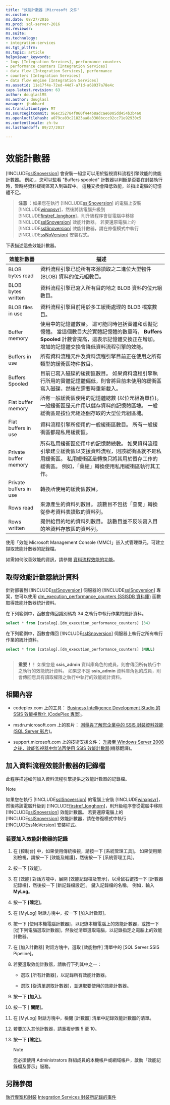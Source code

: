 ```yaml
---
title: "效能計數器 |Microsoft 文件"
ms.custom: 
ms.date: 08/27/2016
ms.prod: sql-server-2016
ms.reviewer: 
ms.suite: 
ms.technology:
- integration-services
ms.tgt_pltfrm: 
ms.topic: article
helpviewer_keywords:
- logs [Integration Services], performance counters
- performance counters [Integration Services]
- data flow [Integration Services], performance
- counters [Integration Services]
- data flow engine [Integration Services]
ms.assetid: 11e17f4e-72ed-44d7-a71d-a68937a78e4c
caps.latest.revision: 63
author: douglaslMS
ms.author: douglasl
manager: jhubbard
ms.translationtype: MT
ms.sourcegitcommit: 96ec352784f060f444b8adcae6005dd454b3b460
ms.openlocfilehash: a079ca03c21823aa8a3308bccc92cc71e92930c5
ms.contentlocale: zh-tw
ms.lasthandoff: 09/27/2017

---
```

# <a name="performance-counters"></a>效能計數器
  [!INCLUDE[ssISnoversion](../../includes/ssisnoversion-md.md)] 會安裝一組您可以用於監視資料流程引擎效能的效能計數器。 例如,，您可以監看 "Buffers spooled" 計數器以判斷是否要在封裝執行時，暫時將資料緩衝區寫入到磁碟中。 這種交換會降低效能，並指出電腦的記憶體不足。  
  
> **注意** ：如果您在執行 [!INCLUDE[ssISnoversion](../../includes/ssisnoversion-md.md)] 的電腦上安裝 [!INCLUDE[winxpsvr](../../includes/winxpsvr-md.md)]，然後將該電腦升級到 [!INCLUDE[firstref_longhorn](../../includes/firstref-longhorn-md.md)]，則升級程序會從電腦中移除 [!INCLUDE[ssISnoversion](../../includes/ssisnoversion-md.md)] 效能計數器。 若要還原電腦上的 [!INCLUDE[ssISnoversion](../../includes/ssisnoversion-md.md)] 效能計數器，請在修復模式中執行 [!INCLUDE[ssNoVersion](../../includes/ssnoversion-md.md)] 安裝程式。  
  
 下表描述這些效能計數器。  
  
|效能計數器|描述|  
|-------------------------|-----------------|  
|BLOB bytes read|資料流程引擎已從所有來源讀取之二進位大型物件 (BLOB) 資料的位元組數目。|  
|BLOB bytes written|資料流程引擎已寫入所有目的地之 BLOB 資料的位元組數目。|  
|BLOB files in use|資料流程引擎目前用於多工緩衝處理的 BLOB 檔案數目。|  
|Buffer memory|使用中的記憶體數量。 這可能同時包括實體和虛擬記憶體。 當這個數目大於實體記憶體的數量時， **Buffers Spooled** 計數會提高，這表示記憶體交換正在增加。 增加的記憶體交換會降低資料流程引擎的效能。|  
|Buffers in use|所有資料流程元件及資料流程引擎目前正在使用之所有類型的緩衝區物件數目。|  
|Buffers Spooled|目前已寫入磁碟的緩衝區數目。 如果資料流程引擎執行所用的實體記憶體偏低，則會將目前未使用的緩衝區寫入磁碟，然後在需要時重新載入。|  
|Flat buffer memory|所有一般緩衝區使用的記憶體總數 (以位元組為單位)。 一般緩衝區是元件用以儲存資料的記憶體區塊。 一般緩衝區是按位元組逐個存取的大型位元組區塊。|  
|Flat buffers in use|資料流程引擎所使用的一般緩衝區數目。 所有一般緩衝區都是私用緩衝區。|  
|Private buffer memory|所有私用緩衝區使用中的記憶體總數。 如果資料流程引擎建立緩衝區以支援資料流程，則該緩衝區就不是私用緩衝區。 私用緩衝區是轉換只將其用於暫存工作的緩衝區。 例如，「彙總」轉換使用私用緩衝區執行其工作。|  
|Private buffers in use|轉換所使用的緩衝區數目。|  
|Rows read|來源產生的資料列數目。 該數目不包括「查閱」轉換從參考資料表讀取的資料列。|  
|Rows written|提供給目的地的資料列數目。 該數目並不反映寫入目的地資料存放區的資料列。|  
  
 使用「效能 Microsoft Management Console (MMC)」嵌入式管理單元，可建立擷取效能計數器的記錄檔。  
  
 如需如何改善效能的資訊，請參閱 [資料流程效能的功能](../../integration-services/data-flow/data-flow-performance-features.md)。  
  
## <a name="obtain-performance-counter-statistics"></a>取得效能計數器統計資料  
 針對部署到 [!INCLUDE[ssISnoversion](../../includes/ssisnoversion-md.md)] 伺服器的 [!INCLUDE[ssISnoversion](../../includes/ssisnoversion-md.md)] 專案，您可以使用 [dm_execution_performance_counters &#40;SSISDB 資料庫&#41;](../../integration-services/functions-dm-execution-performance-counters.md) 函數取得效能計數器統計資料。  
  
 在下列範例中，函數會傳回識別碼為 34 之執行中執行作業的統計資料。  
  
```sql
select * from [catalog].[dm_execution_performance_counters] (34)  
```  
  
 在下列範例中，函數會傳回 [!INCLUDE[ssISnoversion](../../includes/ssisnoversion-md.md)] 伺服器上執行之所有執行作業的統計資料。  
  
```sql
select * from [catalog].[dm_execution_performance_counters] (NULL)  
  
```  
  
> **重要！！** 如果您是 **ssis_admin** 資料庫角色的成員，則會傳回所有執行中之執行的效能統計資料。  如果您不是 **ssis_admin** 資料庫角色的成員，則會傳回您具有讀取權限之執行中執行的效能統計資料。  
  
## <a name="related-content"></a>相關內容  
  
-   codeplex.com 上的工具： [Business Intelligence Development Studio 的 SSIS 效能視覺化 (CodePlex 專案)](http://go.microsoft.com/fwlink/?LinkId=146626)。  
  
-   msdn.microsoft.com 上的影片： [測量與了解您企業中的 SSIS 封裝資料效能 (SQL Server 影片)](http://go.microsoft.com/fwlink/?LinkId=150497)。  
  
-   support.microsoft.com 上的技術支援文件： [升級至 Windows Server 2008 之後，效能監視器中無法再使用 SSIS 效能計數器](http://go.microsoft.com/fwlink/?LinkId=235319)(機器翻譯)。  

## <a name="add-a-log-for-data-flow-performance-counters"></a>加入資料流程效能計數器的記錄檔
  此程序描述如何加入資料流程引擎提供之效能計數器的記錄檔。  
  
> [!NOTE]  
>  如果您在執行 [!INCLUDE[ssISnoversion](../../includes/ssisnoversion-md.md)] 的電腦上安裝 [!INCLUDE[winxpsvr](../../includes/winxpsvr-md.md)]，然後將該電腦升級到 [!INCLUDE[firstref_longhorn](../../includes/firstref-longhorn-md.md)]，則升級程序會從電腦中移除 [!INCLUDE[ssISnoversion](../../includes/ssisnoversion-md.md)] 效能計數器。 若要還原電腦上的 [!INCLUDE[ssISnoversion](../../includes/ssisnoversion-md.md)] 效能計數器，請在修復模式中執行 [!INCLUDE[ssNoVersion](../../includes/ssnoversion-md.md)] 安裝程式。  
  
### <a name="to-add-logging-of-performance-counters"></a>若要加入效能計數器的記錄  
  
1.  在 [控制台] 中，如果使用傳統檢視，請按一下 [系統管理工具]。 如果使用類別檢視，請按一下 [效能及維護]，然後按一下 [系統管理工具]。  
  
2.  按一下 [效能]。  
  
3.  在 [效能] 對話方塊中，展開 [效能記錄檔及警示]，以滑鼠右鍵按一下 [計數器記錄檔]，然後按一下 [新記錄檔設定]。 鍵入記錄檔的名稱。 例如，輸入 **MyLog**。  
  
4.  按一下 **[確定]**。  
  
5.  在 [MyLog] 對話方塊中，按一下 [加入計數器]。  
  
6.  按一下 [使用本機電腦計數器]，以記錄本機電腦上的效能計數器，或按一下 [從下列電腦選取計數器]，然後從清單選取電腦，以記錄指定之電腦上的效能計數器。  
  
7.  在 [加入計數器] 對話方塊中，選取 [效能物件] 清單中的 [SQL Server:SSIS Pipeline]。  
  
8.  若要選取效能計數器，請執行下列其中之一：  
  
    -   選取 [所有計數器]，以記錄所有效能計數器。  
  
    -   選取 [從清單選取計數器]，並選取要使用的效能計數器。  
  
9. 按一下 **[加入]**。  
  
10. 按一下 [ **關閉**]。  
  
11. 在 [MyLog] 對話方塊中，檢閱 [計數器] 清單中記錄效能計數器的清單。  
  
12. 若要加入其他計數器，請重複步驟 5 至 10。  
  
13. 按一下 **[確定]**。  
  
    > [!NOTE]  
    >  您必須使用 Administrators 群組成員的本機帳戶或網域帳戶，啟動「效能記錄檔及警示」服務。  

## <a name="see-also"></a>另請參閱  
 [執行專案和封裝](../packages/run-integration-services-ssis-packages.md) [Integration Services 封裝所記錄的事件](../../integration-services/performance/events-logged-by-an-integration-services-package.md)  

